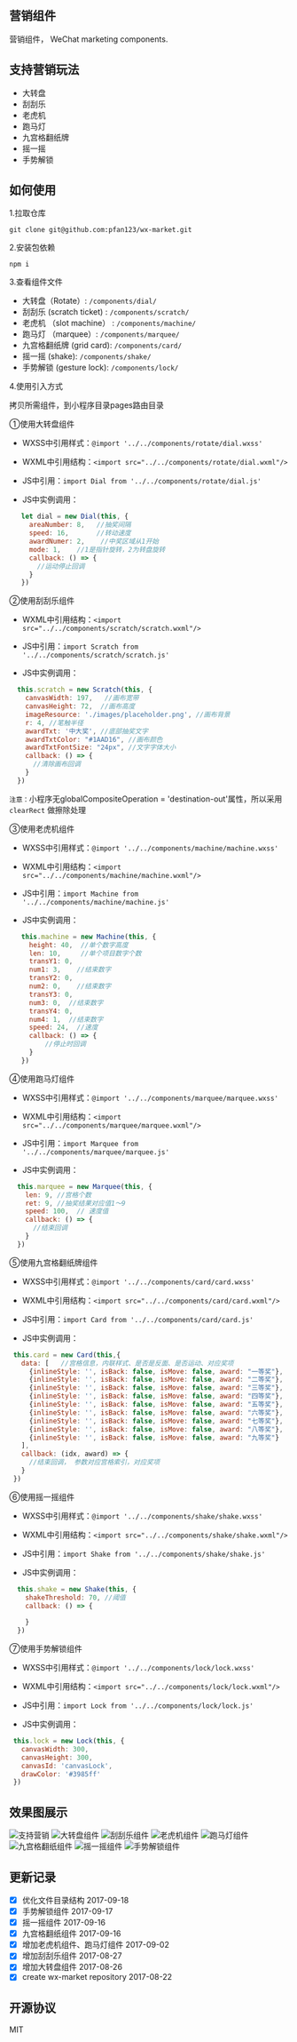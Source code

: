 ## 营销组件

营销组件， WeChat marketing components.


## 支持营销玩法

- 大转盘
- 刮刮乐 
- 老虎机	
- 跑马灯 
- 九宫格翻纸牌 
- 摇一摇 
- 手势解锁


## 如何使用

1.拉取仓库

```
git clone git@github.com:pfan123/wx-market.git
```

2.安装包依赖

```
npm i 
```

3.查看组件文件

- 大转盘（Rotate）: `/components/dial/`
- 刮刮乐 (scratch ticket) : `/components/scratch/`
- 老虎机	（slot machine） : `/components/machine/`
- 跑马灯 （marquee）: `/components/marquee/`
- 九宫格翻纸牌 (grid card): `/components/card/`
- 摇一摇 (shake): `/components/shake/`
- 手势解锁 (gesture lock): `/components/lock/`

4.使用引入方式

拷贝所需组件，到小程序目录pages路由目录

➀使用大转盘组件

- WXSS中引用样式：`@import '../../components/rotate/dial.wxss'`

- WXML中引用结构：`<import src="../../components/rotate/dial.wxml"/>`

- JS中引用：`import Dial from '../../components/rotate/dial.js'`

- JS中实例调用：

```js
   let dial = new Dial(this, {
     areaNumber: 8,   //抽奖间隔
     speed: 16,       //转动速度
     awardNumer: 2,    //中奖区域从1开始
     mode: 1,    //1是指针旋转，2为转盘旋转
     callback: () => {
       //运动停止回调  
     }
   })
 ```

➁使用刮刮乐组件

- WXML中引用结构：`<import src="../../components/scratch/scratch.wxml"/>`

- JS中引用：`import Scratch from '../../components/scratch/scratch.js'`

- JS中实例调用：

```js
  this.scratch = new Scratch(this, {
    canvasWidth: 197,   //画布宽带
    canvasHeight: 72,  //画布高度
    imageResource: './images/placeholder.png', //画布背景
    r: 4, //笔触半径
    awardTxt: '中大奖', //底部抽奖文字
    awardTxtColor: "#1AAD16", //画布颜色
    awardTxtFontSize: "24px", //文字字体大小
    callback: () => {
      //清除画布回调
    }
  })
 ```

 `注意：`小程序无globalCompositeOperation = 'destination-out'属性，所以采用 `clearRect` 做擦除处理


➂使用老虎机组件

- WXSS中引用样式：`@import '../../components/machine/machine.wxss'`

- WXML中引用结构：`<import src="../../components/machine/machine.wxml"/>`

- JS中引用：`import Machine from '../../components/machine/machine.js'`

- JS中实例调用：

```js
   this.machine = new Machine(this, {
     height: 40,  //单个数字高度
     len: 10,     //单个项目数字个数
     transY1: 0,
     num1: 3,    //结束数字
     transY2: 0,
     num2: 0,    //结束数字
     transY3: 0,
     num3: 0,  //结束数字
     transY4: 0,
     num4: 1,  //结束数字
     speed: 24,  //速度
     callback: () => {
         //停止时回调        
     }      
   })
 ```

➃使用跑马灯组件

- WXSS中引用样式：`@import '../../components/marquee/marquee.wxss'`

- WXML中引用结构：`<import src="../../components/marquee/marquee.wxml"/>`

- JS中引用：`import Marquee from '../../components/marquee/marquee.js'`

- JS中实例调用：

```js 
  this.marquee = new Marquee(this, {
    len: 9, //宫格个数
    ret: 9, //抽奖结果对应值1～9
    speed: 100,  // 速度值
    callback: () => {
      //结束回调    
    }            
  })
 ``` 

➄使用九宫格翻纸牌组件

- WXSS中引用样式：`@import '../../components/card/card.wxss'`

- WXML中引用结构：`<import src="../../components/card/card.wxml"/>`

- JS中引用：`import Card from '../../components/card/card.js'`

- JS中实例调用：

```js 
 this.card = new Card(this,{
   data: [   //宫格信息，内联样式、是否是反面、是否运动、对应奖项
     {inlineStyle: '', isBack: false, isMove: false, award: "一等奖"},    
     {inlineStyle: '', isBack: false, isMove: false, award: "二等奖"},
     {inlineStyle: '', isBack: false, isMove: false, award: "三等奖"},
     {inlineStyle: '', isBack: false, isMove: false, award: "四等奖"},
     {inlineStyle: '', isBack: false, isMove: false, award: "五等奖"},
     {inlineStyle: '', isBack: false, isMove: false, award: "六等奖"},
     {inlineStyle: '', isBack: false, isMove: false, award: "七等奖"},
     {inlineStyle: '', isBack: false, isMove: false, award: "八等奖"},
     {inlineStyle: '', isBack: false, isMove: false, award: "九等奖"}
   ],
   callback: (idx, award) => {
     //结束回调， 参数对应宫格索引，对应奖项    
   }
 })
 ```

 ➅使用摇一摇组件

- WXSS中引用样式：`@import '../../components/shake/shake.wxss'`

- WXML中引用结构：`<import src="../../components/shake/shake.wxml"/>`

- JS中引用：`import Shake from '../../components/shake/shake.js'`

- JS中实例调用：

```js 
  this.shake = new Shake(this, {
    shakeThreshold: 70, //阈值
    callback: () => {
          
    }            
  })
 ```

 ➆使用手势解锁组件

 - WXSS中引用样式：`@import '../../components/lock/lock.wxss'`

- WXML中引用结构：`<import src="../../components/lock/lock.wxml"/>`

- JS中引用：`import Lock from '../../components/lock/lock.js'`

- JS中实例调用：

```js 
 this.lock = new Lock(this, {
   canvasWidth: 300,
   canvasHeight: 300,
   canvasId: 'canvasLock',
   drawColor: '#3985ff'        
 })
 ```   

## 效果图展示

![支持营销](http://img.pfan123.com/wx_market_0.gif?imageView2/1/w/356/h/634)
![大转盘组件](http://img.pfan123.com/wx_market_1.gif?imageView2/1/w/356/h/634)
![刮刮乐组件](http://img.pfan123.com/wx_market_2.gif?imageView2/1/w/356/h/634) 
![老虎机组件](http://img.pfan123.com/wx_market_3.gif?imageView2/1/w/356/h/634) 
![跑马灯组件](http://img.pfan123.com/wx_market_4.gif?imageView2/1/w/356/h/634) 
![九宫格翻纸组件](http://img.pfan123.com/wx_market_5.gif?imageView2/1/w/356/h/634) 
![摇一摇组件](http://img.pfan123.com/wx_market_6.gif?imageView2/1/w/356/h/634)  ![手势解锁组件](http://img.pfan123.com/wx_market_7.gif?imageView2/1/w/356/h/634) 

## 更新记录

- [x] 优化文件目录结构                 2017-09-18
- [x] 手势解锁组件                    2017-09-17
- [x] 摇一摇组件                     2017-09-16
- [x] 九宫格翻纸组件                  2017-09-16
- [x] 增加老虎机组件、跑马灯组件         2017-09-02
- [x] 增加刮刮乐组件                  2017-08-27
- [x] 增加大转盘组件                  2017-08-26
- [x] create wx-market repository  2017-08-22

## 开源协议

MIT